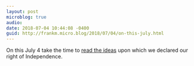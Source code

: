 ```yaml
---
layout: post
microblog: true
audio: 
date: 2018-07-04 10:44:08 -0400
guid: http://frankm.micro.blog/2018/07/04/on-this-july.html
---
```

On this July 4 take the time to [read the ideas](http://www.ushistory.org/declaration/document/) upon which we declared our right of Independence. 
